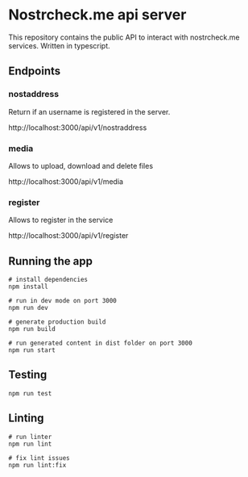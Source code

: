# Nostrcheck.me api server

This repository contains the public API to interact with nostrcheck.me services. Written in typescript.

## Endpoints

### nostaddress 
Return if an username is registered in the server. 

http://localhost:3000/api/v1/nostraddress

### media
Allows to upload, download and delete files

http://localhost:3000/api/v1/media

### register
Allows to register in the service

http://localhost:3000/api/v1/register


## Running the app

```
# install dependencies
npm install

# run in dev mode on port 3000
npm run dev

# generate production build
npm run build

# run generated content in dist folder on port 3000
npm run start
```

## Testing

```
npm run test
```

## Linting

```
# run linter
npm run lint

# fix lint issues
npm run lint:fix
```
